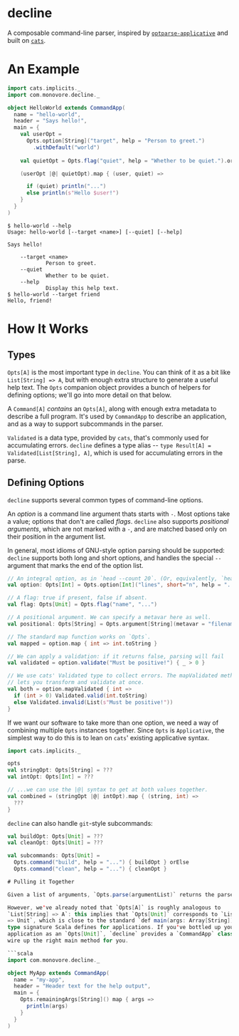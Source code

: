 # decline

A composable command-line parser, inspired by [`optparse-applicative`][optparse]
and built on [`cats`][cats].

# An Example

```scala
import cats.implicits._
import com.monovore.decline._

object HelloWorld extends CommandApp(
  name = "hello-world",
  header = "Says hello!",
  main = {
    val userOpt = 
      Opts.option[String]("target", help = "Person to greet.")
        .withDefault("world")
    
    val quietOpt = Opts.flag("quiet", help = "Whether to be quiet.").orFalse

    (userOpt |@| quietOpt).map { (user, quiet) => 

      if (quiet) println("...")
      else println(s"Hello $user!")
    }
  }
)
```

```
$ hello-world --help
Usage: hello-world [--target <name>] [--quiet] [--help]

Says hello!

    --target <name>
            Person to greet.
    --quiet
            Whether to be quiet.
    --help
            Display this help text.
$ hello-world --target friend
Hello, friend!
```

[optparse]: https://github.com/pcapriotti/optparse-applicative
[cats]: https://github.com/typelevel/cats

# How It Works

## Types

`Opts[A]` is the most important type in `decline`. You can think of it as a bit
like `List[String] => A`, but with enough extra structure to generate a useful
help text. The `Opts` companion object provides a bunch of helpers for defining
options; we'll go into more detail on that below.

A `Command[A]` _contains_ an `Opts[A]`, along with enough extra metadata to
describe a full program. It's used by `CommandApp` to describe an application,
and as a way to support subcommands in the parser.

`Validated` is a data type, provided by `cats`, that's commonly used for
accumulating errors. `decline` defines a type alias -- `type Result[A] =
Validated[List[String], A]`, which is used for accumulating errors in the parse.

## Defining Options

`decline` supports several common types of command-line options.

An *option* is a command line argument thats starts with `-`. Most options take
a value; options that don't are called *flags*. `decline` also supports
*positional arguments*, which are not marked with a `-`, and are matched based
only on their position in the argument list.

In general, most idioms of GNU-style option parsing should be supported:
`decline` supports both long and short options, and handles the special `--`
argument that marks the end of the option list.

```scala
// An integral option, as in `head --count 20`. (Or, equivalently, `head -n20`.)
val option: Opts[Int] = Opts.option[Int]("lines", short="n", help = "...")

// A flag: true if present, false if absent.
val flag: Opts[Unit] = Opts.flag("name", "...")

// A positional argument. We can specify a metavar here as well.
val positional: Opts[String] = Opts.argument[String](metavar = "filename")

// The standard map function works on `Opts`.
val mapped = option.map { int => int.toString }

// We can apply a validation: if it returns false, parsing will fail
val validated = option.validate("Must be positive!") { _ > 0 }

// We use cats' Validated type to collect errors. The mapValidated method
// lets you transform and validate at once.
val both = option.mapValidated { int =>
  if (int > 0) Validated.valid(int.toString)
  else Validated.invalid(List(s"Must be positive!"))
}
```

If we want our software to take more than one option, we need a way of combining
multiple `Opts` instances together. Since `Opts` is `Applicative`, the simplest
way to do this is to lean on `cats`' existing applicative syntax.

```scala
import cats.implicits._

opts
val stringOpt: Opts[String] = ???
val intOpt: Opts[Int] = ???

// ...we can use the |@| syntax to get at both values together.
val combined = (stringOpt |@| intOpt).map { (string, int) =>
  ???
}
```

`decline` can also handle `git`-style subcommands:

```scala
val buildOpt: Opts[Unit] = ???
val cleanOpt: Opts[Unit] = ???

val subcommands: Opts[Unit] =
  Opts.command("build", help = "...") { buildOpt } orElse
  Opts.command("clean", help = "...") { cleanOpt }

# Pulling it Together

Given a list of arguments, `Opts.parse(argumentList)` returns the parse result.

However, we've already noted that `Opts[A]` is roughly analogous to
`List[String] => A`: this implies that `Opts[Unit]` corresponds to `List[String]
=> Unit`, which is close to the standard `def main(args: Array[String]): Unit`
type signature Scala defines for applications. If you've bottled up your
application as an `Opts[Unit]`, `decline` provides a `CommandApp` class that can
wire up the right main method for you.

```scala
import com.monovore.decline._

object MyApp extends CommandApp(
  name = "my-app",
  header = "Header text for the help output",
  main = {
    Opts.remainingArgs[String]() map { args =>
      println(args)
    }
  }
)

